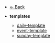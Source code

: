 * [← Back](../)
* **templates**

  * [daily-template](/templates/daily-template.md)
  * [event-template](/templates/event-template.md)
  * [sunday-template](/templates/sunday-template.md)
